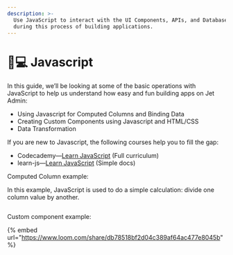 ```yaml
---
description: >-
  Use JavaScript to interact with the UI Components, APIs, and Database Queries
  during this process of building applications.
---
```


# 👨💻 Javascript

In this guide, we’ll be looking at some of the basic operations with JavaScript to help us understand how easy and fun building apps on Jet Admin:

* Using Javascript for Computed Columns and Binding Data
* Creating Custom Components using Javascript and HTML/CSS
* Data Transformation&#x20;

If you are new to Javascript, the following courses help you to fill the gap:

* Codecademy—[Learn JavaScript](https://www.codecademy.com/learn/introduction-to-javascript) (Full curriculum)
* learn-js—[Learn JavaScript](https://www.learn-js.org/) (Simple docs)

Computed Column example:

In this example, JavaScript is used to do a simple calculation: divide one column value by another.

<figure><img src="../.gitbook/assets/Untitled (7).gif" alt=""><figcaption></figcaption></figure>

Custom component example:

{% embed url="https://www.loom.com/share/db78518bf2d04c389af64ac477e8045b" %}



